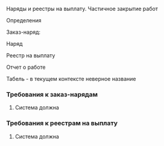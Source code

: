 Наряды и реестры на выплату. Частичное закрытие работ


Определения

Заказ-наряд:

Наряд

Реестр на выплату

Отчет о работе

Табель - в текущем контексте неверное название


### Требования к заказ-нарядам

1. Система должна 



### Требования к реестрам на выплату

1. Система должна 






